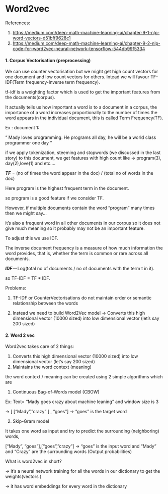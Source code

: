 # Word2vec

References:
1.  https://medium.com/deep-math-machine-learning-ai/chapter-9-1-nlp-word-vectors-d51bff9628c1
2.  https://medium.com/deep-math-machine-learning-ai/chapter-9-2-nlp-code-for-word2vec-neural-network-tensorflow-544db99f5334


#### 1. Corpus Vectorisation (preprocessing)

We can use counter vectorisation but we might get high count vectors for one document
and low count vectors for others. Intead we will favour TF-IDF(Term frequency-Inverse term frequency).

tf-idf is a weighting factor which is used to get the important features from the documents(corpus).

It actually tells us how important a word is to a document in a corpus, the importance of a word increases proportionally to the number of times the word appears in the individual document, this is called Term Frequency(TF).

Ex : document 1:

“ Mady loves programming. He programs all day, he will be a world class programmer one day ”

if we apply tokenization, steeming and stopwords (we discussed in the last story) to this document, we get features with high count like → program(3), day(2),love(1) and etc….

***TF*** = (no of times the word appear in the doc) / (total no of words in the doc)

Here program is the highest frequent term in the document.

so program is a good feature if we consider TF.

However, if multiple documents contain the word “program” many times then we might say…

it’s also a frequent word in all other documents in our corpus so it does not give much meaning so it probably may not be an important feature.

To adjust this we use IDF.

The inverse document frequency is a measure of how much information the word provides, that is, whether the term is common or rare across all documents.

***IDF*** — Log(total no of documents / no of documents with the term t in it).

so TF-IDF = TF * IDF.

Problems:
1. TF-IDF or CounterVectorisations do not maintain order or semantic relationship
between the words

2. Instead we need to build Word2Vec model -> Converts this high dimensional vector (10000 sized) into low dimensional vector (let’s say 200 sized)


#### 2. Word 2 vec

Word2vec takes care of 2 things:

1. Converts this high dimensional vector (10000 sized) into low dimensional vector (let’s say 200 sized)
2. Maintains the word context (meaning)

the word context / meaning can be created using 2 simple algorithms which are

1. Continuous Bag-of-Words model (CBOW)

Ex: Text= “Mady goes crazy about machine leaning” and window size is 3

-> [ [“Mady”,”crazy” ] , “goes”] → “goes” is the target word


2. Skip-Gram model

It takes one word as input and try to predict the surrounding (neighboring) words,

[“Mady”, “goes”],[“goes”,”crazy”] → “goes” is the input word and “Mady” and “Crazy” are the surrounding words (Output probabilities)


What is word2vec in short? 

→ it’s a neural network training for all the words in our dictionary to get the weights(vectors )

→ it has word embeddings for every word in the dictionary


